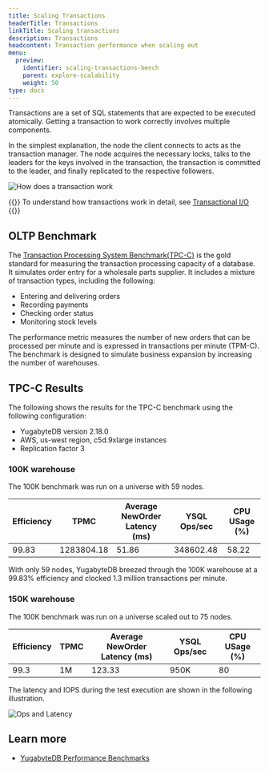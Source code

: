 ```yaml
---
title: Scaling Transactions
headerTitle: Transactions
linkTitle: Scaling transactions
description: Transactions
headcontent: Transaction performance when scaling out
menu:
  preview:
    identifier: scaling-transactions-bench
    parent: explore-scalability
    weight: 50
type: docs
---
```


Transactions are a set of SQL statements that are expected to be executed atomically. Getting a transaction to work correctly involves multiple components.

In the simplest explanation, the node the client connects to acts as the transaction manager. The node acquires the necessary locks, talks to the leaders for the keys involved in the transaction, the transaction is committed to the leader, and finally replicated to the respective followers.

![How does a transaction work](/images/explore/scalability/scaling-transactions-working.png)

{{<tip>}}
To understand how transactions work in detail, see [Transactional I/O](../../../architecture/transactions/transactional-io-path/)
{{</tip>}}

## OLTP Benchmark

The [Transaction Processing System Benchmark(TPC-C)](https://www.tpc.org/tpcc/detail5.asp) is the gold standard for measuring the transaction processing capacity of a database. It simulates order entry for a wholesale parts supplier. It includes a mixture of transaction types, including the following:

- Entering and delivering orders
- Recording payments
- Checking order status
- Monitoring stock levels

The performance metric measures the number of new orders that can be processed per minute and is expressed in transactions per minute (TPM-C). The benchmark is designed to simulate business expansion by increasing the number of warehouses.

## TPC-C Results

The following shows the results for the TPC-C benchmark using the following configuration:

- YugabyteDB version 2.18.0
- AWS, us-west region, c5d.9xlarge instances
- Replication factor 3

### 100K warehouse

The 100K benchmark was run on a universe with 59 nodes.

| Efficiency | TPMC       | Average NewOrder Latency  (ms) | YSQL Ops/sec | CPU USage (%) |
| :--------- | ---------- | ------------------------------ | ------------ | ------------- |
| 99.83      | 1283804.18 | 51.86                          | 348602.48    | 58.22         |

With only 59 nodes, YugabyteDB breezed through the 100K warehouse at a 99.83% efficiency and clocked 1.3 million transactions per minute.

### 150K warehouse

The 100K benchmark was run on a universe scaled out to 75 nodes.

| Efficiency | TPMC | Average NewOrder Latency  (ms) | YSQL Ops/sec | CPU USage (%) |
| :--------- | -----| ------------------------------ | ------------ | ------------- |
| 99.3       | 1M   | 123.33                         | 950K         | 80            |

The latency and IOPS during the test execution are shown in the following illustration.

![Ops and Latency](/images/explore/scalability/150k_warehouse_latency.png)

## Learn more

- [YugabyteDB Performance Benchmarks](../../../benchmark/)